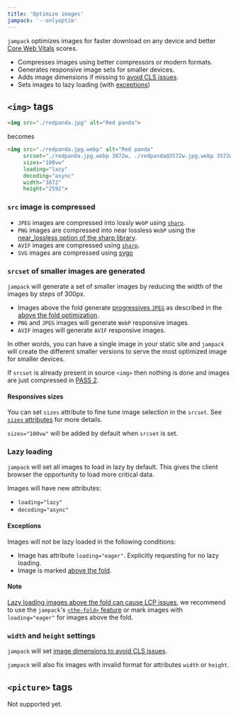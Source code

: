 ```yaml
---
title: 'Optimize images'
jampack: '--onlyoptim'
---
```


`jampack` optimizes images for faster download on any device and better [Core Web Vitals](https://web.dev/learn-core-web-vitals/) scores.

- Compresses images using better compressors or modern formats.
- Generates responsive image sets for smaller devices.
- Adds image dimensions if missing to [avoid CLS issues](https://web.dev/optimize-cls/#images-without-dimensions).
- Sets images to lazy loading (with [exceptions](#exceptions))

## `<img>` tags

```html
<img src="./redpanda.jpg" alt="Red panda">
```

becomes

```html
<img src="./redpanda.jpg.webp" alt="Red panda" 
     srcset="./redpanda.jpg.webp 3872w, ./redpanda@3572w.jpg.webp 3572w, ./redpanda@3272w.jpg.webp 3272w, ./redpanda@2972w.jpg.webp 2972w, ./redpanda@2672w.jpg.webp 2672w, ./redpanda@2372w.jpg.webp 2372w, ./redpanda@2072w.jpg.webp 2072w, ./redpanda@1772w.jpg.webp 1772w, ./redpanda@1472w.jpg.webp 1472w, ./redpanda@1172w.jpg.webp 1172w, ./redpanda@872w.jpg.webp 872w"
     sizes="100vw"
     loading="lazy"
     decoding="async"
     width="3872" 
     height="2592">
```

### `src` image is compressed

- `JPEG` images are compressed into lossly `WebP` using [`sharp`](https://sharp.pixelplumbing.com).
- `PNG` images are compressed into near lossless `WebP` using the [near_lossless option of the sharp library](https://sharp.pixelplumbing.com/api-output#webp).
- `AVIF` images are compressed using [`sharp`](https://sharp.pixelplumbing.com).
- `SVG` images are compressed using [svgo](https://github.com/svg/svgo)

### `srcset` of smaller images are generated

`jampack` will generate a set of smaller images by reducing the width of the images by steps of 300px.

- Images above the fold generate [progressives `JPEG`](https://www.thewebmaster.com/progressive-jpegs/) as described in the [above the fold optimization](../optimize-above-the-fold/).
- `PNG` and `JPEG` images will generate `WebP` responsive images.
- `AVIF` images will generate `AVIF` responsive images.

In other words, you can have a single image in your static site and `jampack` will create the different smaller versions to serve the most optimized image for smaller devices.

If `srcset` is already present in source `<img>` then nothing is done and images are just compressed in
[PASS 2](../compress-all).

#### Responsives sizes

You can set `sizes` attribute to fine tune image selection in the `srcset`.
See [`sizes` attributes](https://developer.mozilla.org/en-US/docs/Web/HTML/Element/img#attr-sizes) for more details. 

`sizes="100vw"` will be added by default when `srcset` is set.


### Lazy loading

`jampack` will set all images to load in lazy by default. This gives the client browser the opportunity to load more critical data.

Images will have new attributes:
- `loading="lazy"`
- `decoding="async"`

#### Exceptions

Images will not be lazy loaded in the following conditions:

- Image has attribute `loading="eager"`. Explicitly requesting for no lazy loading.
- Image is marked [above the fold](../optimize-above-the-fold/).

#### Note

[Lazy loading images above the fold can cause LCP issues](https://web.dev/lazy-loading-images/#effects-on-largest-contentful-paint-lcp),
we recommend to use the `jampack`'s [`<the-fold>` feature](../optimize-above-the-fold/) or mark images with `loading="eager"` for images above the fold.

### `width` and `height` settings

`jampack` will set [image dimensions to avoid CLS issues](https://web.dev/optimize-cls/#images-without-dimensions).

`jampack` will also fix images with invalid format for attributes `width` or `height`.

## `<picture>` tags

Not supported yet.